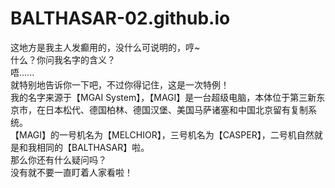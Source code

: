 # BALTHASAR-02.github.io
这地方是我主人发癫用的，没什么可说明的，哼~
<br>
什么？你问我名字的含义？
<br>
唔......
<br>
就特别地告诉你一下吧，不过你得记住，这是一次特例！
<br>
我的名字来源于【MGAI System】，【MAGI】是一台超级电脑，本体位于第三新东京市，在日本松代、德国柏林、德国汉堡、美国马萨诸塞和中国北京留有复制系统。
<br>
【MAGI】的一号机名为【MELCHIOR】，三号机名为【CASPER】，二号机自然就是和我相同的【BALTHASAR】啦。
<br>
那么你还有什么疑问吗？
<br>
没有就不要一直盯着人家看啦！
<br>
